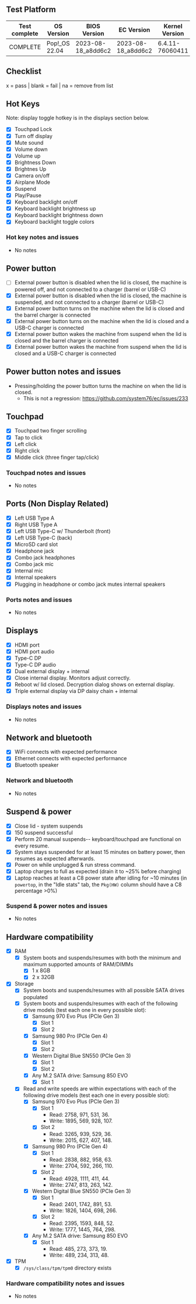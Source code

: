 ## Test Platform

| Test complete | OS Version     | BIOS Version       | EC Version         | Kernel Version  |
| ------------- | -------------- | ------------------ | ------------------ | --------------- |
| COMPLETE      | Pop!\_OS 22.04 | 2023-08-18_a8dd6c2 | 2023-08-18_a8dd6c2 | 6.4.11-76060411 |

## Checklist
x = pass | blank = fail | na = remove from list

## Hot Keys

Note: display toggle hotkey is in the displays section below.

- [X] Touchpad Lock
- [X] Turn off display
- [X] Mute sound
- [X] Volume down
- [X] Volume up
- [X] Brightness Down
- [X] Brightnes Up
- [X] Camera on/off
- [X] Airplane Mode
- [X] Suspend
- [X] Play/Pause
- [X] Keyboard backlight on/off
- [X] Keyboard backlight brightness up
- [X] Keyboard backlight brightness down
- [X] Keyboard backlight toggle colors

### Hot key notes and issues

- No notes

## Power button

- [ ] External power button is disabled when the lid is closed, the machine is powered off, and not connected to a charger (barrel or USB-C)
- [X] External power button is disabled when the lid is closed, the machine is suspended, and not connected to a charger (barrel or USB-C)
- [X] External power button turns on the machine when the lid is closed and the barrel charger is connected
- [X] External power button turns on the machine when the lid is closed and a USB-C charger is connected
- [X] External power button wakes the machine from suspend when the lid is closed and the barrel charger is connected
- [X] External power button wakes the machine from suspend when the lid is closed and a USB-C charger is connected

## Power button notes and issues

- Pressing/holding the power button turns the machine on when the lid is closed.
    - This is not a regression: https://github.com/system76/ec/issues/233 

## Touchpad

- [X] Touchpad two finger scrolling 
- [X] Tap to click
- [X] Left click
- [X] Right click
- [X] Middle click (three finger tap/click)

### Touchpad notes and issues

- No notes

## Ports (Non Display Related)

- [X] Left USB Type A
- [X] Right USB Type A
- [X] Left USB Type-C w/ Thunderbolt (front)
- [X] Left USB Type-C (back)
- [X] MicroSD card slot
- [X] Headphone jack
- [X] Combo jack headphones
- [X] Combo jack mic
- [X] Internal mic
- [X] Internal speakers
- [X] Plugging in headphone or combo jack mutes internal speakers

### Ports notes and issues

- No notes

## Displays

- [X] HDMI port
- [X] HDMI port audio
- [X] Type-C DP
- [X] Type-C DP audio
- [X] Dual external display + internal
- [X] Close internal display. Monitors adjust correctly.
- [X] Reboot w/ lid closed. Decryption dialog shows on external display.
- [X] Triple external display via DP daisy chain + internal

### Displays notes and issues

- No notes

## Network and bluetooth

- [X] WiFi connects with expected performance
- [X] Ethernet connects with expected performance
- [X] Bluetooth speaker

### Network and bluetooth

- No notes

## Suspend & power

- [X] Close lid - system suspends
- [X] 150 suspend successful
- [X] Perform 20 manual suspends-- keyboard/touchpad are functional on every resume.
- [X] System stays suspended for at least 15 minutes on battery power, then resumes as expected afterwards.
- [X] Power on while unplugged & run stress command.
- [X] Laptop charges to full as expected (drain it to ~25% before charging)
- [X] Laptop reaches at least a C8 power state after idling for ~10 minutes (in `powertop`, in the "Idle stats" tab, the `Pkg(HW)` column should have a C8 percentage >0%)

### Suspend & power notes and issues

- No notes

## Hardware compatibility

- [X] RAM
    - [X] System boots and suspends/resumes with both the minimum and maximum supported amounts of RAM/DIMMs
        - [X] 1 x 8GB
        - [X] 2 x 32GB
- [X] Storage
    - [X] System boots and suspends/resumes with all possible SATA drives populated
    - [X] System boots and suspends/resumes with each of the following drive models (test each one in every possible slot):
        - [X] Samsung 970 Evo Plus (PCIe Gen 3)
            - [X] Slot 1
            - [X] Slot 2
        - [X] Samsung 980 Pro (PCIe Gen 4)
            - [X] Slot 1
            - [X] Slot 2
        - [X] Western Digital Blue SN550 (PCIe Gen 3)
            - [X] Slot 1
            - [X] Slot 2
        - [X] Any M.2 SATA drive: Samsung 850 EVO
            - [X] Slot 1
    - [X] Read and write speeds are within expectations with each of the following drive models (test each one in every possible slot):
        - [X] Samsung 970 Evo Plus (PCIe Gen 3)
            - [X] Slot 1
                - Read: 2758, 971, 531, 36.
                - Write: 1895, 569, 928, 107.
            - [X] Slot 2
                - Read: 3265, 939, 529, 36.
                - Write: 2015, 627, 407, 148.
        - [X] Samsung 980 Pro (PCIe Gen 4)
            - [X] Slot 1
                - Read: 2838, 882, 958, 63.
                - Write: 2704, 592, 266, 110.
            - [X] Slot 2
                - Read: 4928, 1111, 411, 44.
                - Write: 2747, 813, 263, 142.
        - [X] Western Digital Blue SN550 (PCIe Gen 3)
            - [X] Slot 1
                - Read: 2401, 1742, 891, 53.
                - Write: 1826, 1404, 698, 266.
            - [X] Slot 2
                - Read: 2395, 1593, 848, 52.
                - Write: 1777, 1445, 764, 298.
        - [X] Any M.2 SATA drive: Samsung 850 EVO
            - [X] Slot 1
                - Read: 485, 273, 373, 19.
                - Write: 489, 234, 313, 48.
- [X] TPM
    - [X] `/sys/class/tpm/tpm0` directory exists

### Hardware compatibility notes and issues

- No notes
